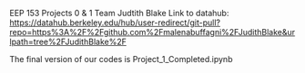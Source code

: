 EEP 153 Projects 0 & 1 Team Judtith Blake
Link to datahub: https://datahub.berkeley.edu/hub/user-redirect/git-pull?repo=https%3A%2F%2Fgithub.com%2Fmalenabuffagni%2FJudithBlake&urlpath=tree%2FJudithBlake%2F

The final version of our codes is Project_1_Completed.ipynb
